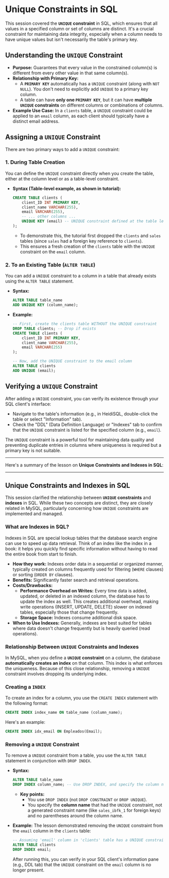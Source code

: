 # Unique Constraints in SQL

This session covered the **`UNIQUE` constraint** in SQL, which ensures that all values in a specified column or set of columns are distinct. It's a crucial constraint for maintaining data integrity, especially when a column needs to have unique values but isn't necessarily the table's primary key.

## Understanding the `UNIQUE` Constraint

- **Purpose:** Guarantees that every value in the constrained column(s) is different from every other value in that same column(s).
- **Relationship with Primary Key:**
  - A **`PRIMARY KEY`** automatically has a `UNIQUE` constraint (along with `NOT NULL`). You don't need to explicitly add `UNIQUE` to a primary key column.
  - A table can have **only one `PRIMARY KEY`**, but it can have **multiple `UNIQUE` constraints** on different columns or combinations of columns.
- **Example Use Case:** In a `clients` table, a `UNIQUE` constraint could be applied to an `email` column, as each client should typically have a distinct email address.

## Assigning a `UNIQUE` Constraint

There are two primary ways to add a `UNIQUE` constraint:

### 1. During Table Creation

You can define the `UNIQUE` constraint directly when you create the table, either at the column level or as a table-level constraint.

- **Syntax (Table-level example, as shown in tutorial):**
  ```sql
  CREATE TABLE clients (
      client_ID INT PRIMARY KEY,
      client_name VARCHAR(255),
      email VARCHAR(255),
      -- ... other columns ...
      UNIQUE KEY (email) -- UNIQUE constraint defined at the table level
  );
  ```
  - To demonstrate this, the tutorial first dropped the `clients` and `sales` tables (since `sales` had a foreign key reference to `clients`).
  - This ensures a fresh creation of the `clients` table with the `UNIQUE` constraint on the `email` column.

### 2. To an Existing Table (`ALTER TABLE`)

You can add a `UNIQUE` constraint to a column in a table that already exists using the `ALTER TABLE` statement.

- **Syntax:**
  ```sql
  ALTER TABLE table_name
  ADD UNIQUE KEY (column_name);
  ```
- **Example:**

  ```sql
  -- First, create the clients table WITHOUT the UNIQUE constraint
  DROP TABLE clients; -- Drop if exists
  CREATE TABLE clients (
      client_ID INT PRIMARY KEY,
      client_name VARCHAR(255),
      email VARCHAR(255)
  );

  -- Now, add the UNIQUE constraint to the email column
  ALTER TABLE clients
  ADD UNIQUE (email);
  ```

## Verifying a `UNIQUE` Constraint

After adding a `UNIQUE` constraint, you can verify its existence through your SQL client's interface:

- Navigate to the table's information (e.g., in HeidiSQL, double-click the table or select "Information" tab).
- Check the "DDL" (Data Definition Language) or "Indexes" tab to confirm that the `UNIQUE` constraint is listed for the specified column (e.g., `email`).

The `UNIQUE` constraint is a powerful tool for maintaining data quality and preventing duplicate entries in columns where uniqueness is required but a primary key is not suitable.

---

Here's a summary of the lesson on **Unique Constraints and Indexes in SQL**:

---

## Unique Constraints and Indexes in SQL

This session clarified the relationship between **`UNIQUE` constraints** and **indexes** in SQL. While these two concepts are distinct, they are closely related in MySQL, particularly concerning how `UNIQUE` constraints are implemented and managed.

### What are Indexes in SQL?

Indexes in SQL are special lookup tables that the database search engine can use to speed up data retrieval. Think of an index like the index in a book: it helps you quickly find specific information without having to read the entire book from start to finish.

- **How they work:** Indexes order data in a sequential or organized manner, typically created on columns frequently used for filtering (`WHERE` clauses) or sorting (`ORDER BY` clauses).
- **Benefits:** Significantly faster search and retrieval operations.
- **Costs/Drawbacks:**
  - **Performance Overhead on Writes:** Every time data is added, updated, or deleted in an indexed column, the database has to update the index as well. This creates additional overhead, making write operations (INSERT, UPDATE, DELETE) slower on indexed tables, especially those that change frequently.
  - **Storage Space:** Indexes consume additional disk space.
- **When to Use Indexes:** Generally, indexes are best suited for tables where data doesn't change frequently but is heavily queried (read operations).

### Relationship Between `UNIQUE` Constraints and Indexes

In MySQL, when you define a **`UNIQUE` constraint** on a column, the database **automatically creates an index** on that column. This index is what enforces the uniqueness. Because of this close relationship, removing a `UNIQUE` constraint involves dropping its underlying index.

### Creating a `INDEX`

To create an index for a column, you use the `CREATE INDEX` statement with the following format:

```sql
CREATE INDEX index_name ON table_name (column_name);
```

Here's an example:

```sql
CREATE INDEX idx_email ON Empleados(Email);
```

### Removing a `UNIQUE` Constraint

To remove a `UNIQUE` constraint from a table, you use the `ALTER TABLE` statement in conjunction with `DROP INDEX`.

- **Syntax:**

  ```sql
  ALTER TABLE table_name
  DROP INDEX column_name; -- Use DROP INDEX, and specify the column name, NOT the constraint name
  ```

  - **Key points:**
    - You use `DROP INDEX` (not `DROP CONSTRAINT` or `DROP UNIQUE`).
    - You specify the **column name** that had the `UNIQUE` constraint, not a generated constraint name (like `sales_ibfk_1` for foreign keys) and no parentheses around the column name.

- **Example:**
  The lesson demonstrated removing the `UNIQUE` constraint from the `email` column in the `clients` table:
  ```sql
  -- Assuming 'email' column in 'clients' table has a UNIQUE constraint
  ALTER TABLE clients
  DROP INDEX email;
  ```
  After running this, you can verify in your SQL client's information pane (e.g., DDL tab) that the `UNIQUE` constraint on the `email` column is no longer present.
